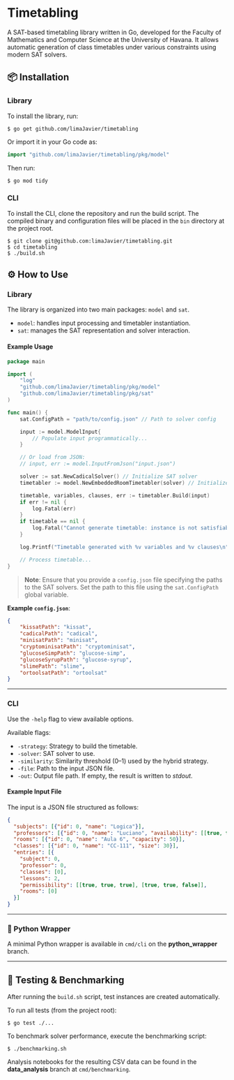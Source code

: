 # Timetabling

A SAT-based timetabling library written in Go, developed for the Faculty of Mathematics and Computer Science at the University of Havana. It allows automatic generation of class timetables under various constraints using modern SAT solvers.

## 📦 Installation

### Library

To install the library, run:

```console
$ go get github.com/limaJavier/timetabling
```

Or import it in your Go code as:

```go
import "github.com/limaJavier/timetabling/pkg/model"
```

Then run:

```console
$ go mod tidy
```

### CLI

To install the CLI, clone the repository and run the build script. The compiled binary and configuration files will be placed in the `bin` directory at the project root.

```console
$ git clone git@github.com:limaJavier/timetabling.git
$ cd timetabling
$ ./build.sh 
```

## ⚙️ How to Use

### Library

The library is organized into two main packages: `model` and `sat`.

- `model`: handles input processing and timetabler instantiation.
- `sat`: manages the SAT representation and solver interaction.

#### Example Usage

```go
package main

import (
	"log"
	"github.com/limaJavier/timetabling/pkg/model"
	"github.com/limaJavier/timetabling/pkg/sat"
)

func main() {
	sat.ConfigPath = "path/to/config.json" // Path to solver config

	input := model.ModelInput{
		// Populate input programmatically...
	}

	// Or load from JSON:
	// input, err := model.InputFromJson("input.json")

	solver := sat.NewCadicalSolver() // Initialize SAT solver
	timetabler := model.NewEmbeddedRoomTimetabler(solver) // Initialize timetabler

	timetable, variables, clauses, err := timetabler.Build(input)
	if err != nil {
		log.Fatal(err)
	}
	if timetable == nil {
		log.Fatal("Cannot generate timetable: instance is not satisfiable")
	}

	log.Printf("Timetable generated with %v variables and %v clauses\n", variables, clauses)

	// Process timetable...
}
```

> **Note**: Ensure that you provide a `config.json` file specifying the paths to the SAT solvers. Set the path to this file using the `sat.ConfigPath` global variable.

**Example `config.json`**:

```json
{
    "kissatPath": "kissat",
    "cadicalPath": "cadical",
    "minisatPath": "minisat",
    "cryptominisatPath": "cryptominisat",
    "glucoseSimpPath": "glucose-simp",
    "glucoseSyrupPath": "glucose-syrup",
    "slimePath": "slime",
    "ortoolsatPath": "ortoolsat"
}
```

---

### CLI

Use the `-help` flag to view available options.

Available flags:

- `-strategy`: Strategy to build the timetable.
- `-solver`: SAT solver to use.
- `-similarity`: Similarity threshold (0–1) used by the hybrid strategy.
- `-file`: Path to the input JSON file.
- `-out`: Output file path. If empty, the result is written to *stdout*.

#### Example Input File

The input is a JSON file structured as follows:

```json
{
  "subjects": [{"id": 0, "name": "Logica"}],
  "professors": [{"id": 0, "name": "Luciano", "availability": [[true, true, false], [true, true, false]]}],
  "rooms": [{"id": 0, "name": "Aula 6", "capacity": 50}],
  "classes": [{"id": 0, "name": "CC-111", "size": 30}],
  "entries": [{
    "subject": 0,
    "professor": 0,
    "classes": [0],
    "lessons": 2,
    "permissibility": [[true, true, true], [true, true, false]],
    "rooms": [0]
  }]
}
```

---

### 🐍 Python Wrapper

A minimal Python wrapper is available in `cmd/cli` on the **python_wrapper** branch.

---

## 🧪 Testing & Benchmarking

After running the `build.sh` script, test instances are created automatically.

To run all tests (from the project root):

```console
$ go test ./...
```

To benchmark solver performance, execute the benchmarking script:

```console
$ ./benchmarking.sh
```

Analysis notebooks for the resulting CSV data can be found in the **data_analysis** branch at `cmd/benchmarking`.
